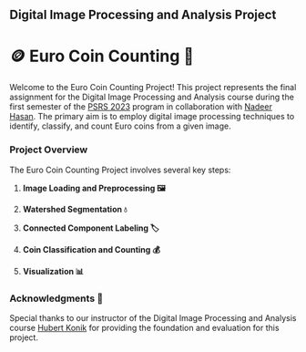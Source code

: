 ## Digital Image Processing and Analysis Project

# 🪙 Euro Coin Counting 📸

Welcome to the Euro Coin Counting Project! This project represents the final assignment for the Digital Image Processing and Analysis course during the first semester of the [PSRS 2023](https://www.master-photonics4security.eu/psrs-in-2023-2025) program in collaboration with [Nadeer Hasan](https://www.linkedin.com/in/nadeer-hasan-329698211/). The primary aim is to employ digital image processing techniques to identify, classify, and count Euro coins from a given image.

### Project Overview

The Euro Coin Counting Project involves several key steps:

1. **Image Loading and Preprocessing 🖼️**

2. **Watershed Segmentation 💧**

3. **Connected Component Labeling 🏷️**

4. **Coin Classification and Counting 💰**
  
5. **Visualization 📊**

### Acknowledgments 👏

Special thanks to our instructor of the Digital Image Processing and Analysis course [Hubert Konik](https://www.linkedin.com/in/hubert-konik-30847810/) for providing the foundation and evaluation for this project.
